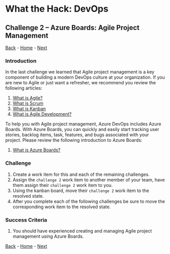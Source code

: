 # What the Hack: DevOps 

## Challenge 2 – Azure Boards: Agile Project Management
[Back](challenge01.md) - [Home](../readme.md) - [Next](challenge03.md)

### Introduction

In the last challenge we learned that Agile project management is a key component of building a modern DevOps culture at your organization. If you are new to Agile or just want a refresher, we recommend you review the following articles:

1. [What is Agile?](https://docs.microsoft.com/en-us/azure/devops/learn/agile/what-is-agile)
2. [What is Scrum](https://docs.microsoft.com/en-us/azure/devops/learn/agile/what-is-scrum)
3. [What is Kanban](https://docs.microsoft.com/en-us/azure/devops/learn/agile/what-is-kanban)
4. [What is Agile Development?](https://docs.microsoft.com/en-us/azure/devops/learn/agile/what-is-agile-development)

To help you with Agile project management, Azure DevOps includes Azure Boards. With Azure Boards, you can quickly and easily start tracking user stories, backlog items, task, features, and bugs associated with your project. Please review the following introduction to Azure Boards:

1. [What is Azure Boards?](https://docs.microsoft.com/en-us/azure/devops/boards/get-started/what-is-azure-boards)

### Challenge

1. Create a work item for this and each of the remaining challenges. 
2. Assign the `challenge 2` work item to another member of your team, have them assign their `challenge 2` work item to you.
3. Using the kanban board, move their `challenge 2` work item to the resolved state. 
4. After you complete each of the following challenges be sure to move the corresponding work item to the resolved state. 

### Success Criteria

1. You should have experienced creating and managing Agile project management using Azure Boards.

[Back](challenge01.md) - [Home](../readme.md) - [Next](challenge03.md)
